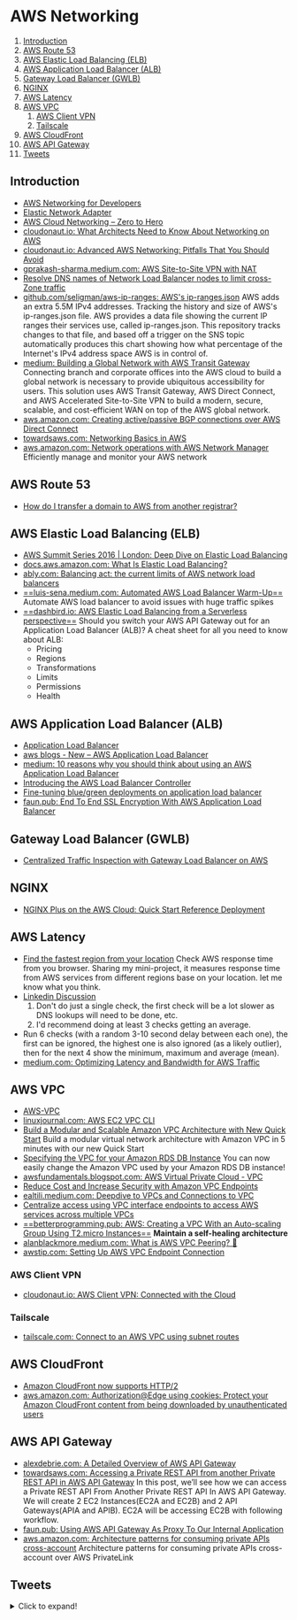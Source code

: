 # AWS Networking

1. [Introduction](#introduction)
2. [AWS Route 53](#aws-route-53)
3. [AWS Elastic Load Balancing (ELB)](#aws-elastic-load-balancing-elb)
4. [AWS Application Load Balancer (ALB)](#aws-application-load-balancer-alb)
5. [Gateway Load Balancer (GWLB)](#gateway-load-balancer-gwlb)
6. [NGINX](#nginx)
7. [AWS Latency](#aws-latency)
8. [AWS VPC](#aws-vpc)
    1. [AWS Client VPN](#aws-client-vpn)
    2. [Tailscale](#tailscale)
9. [AWS CloudFront](#aws-cloudfront)
10. [AWS API Gateway](#aws-api-gateway)
11. [Tweets](#tweets)

## Introduction

- [AWS Networking for Developers](https://aws.amazon.com/es/blogs/apn/aws-networking-for-developers/)
- [Elastic Network Adapter](https://aws.amazon.com/blogs/aws/elastic-network-adapter-high-performance-network-interface-for-amazon-ec2)
- [AWS Cloud Networking – Zero to Hero](http://www.netdesignarena.com/index.php/2020/04/15/new-blog-series-aws-cloud-networking-zero-to-hero/)
- [cloudonaut.io: What Architects Need to Know About Networking on AWS](https://cloudonaut.io/what-architects-need-to-know-about-networking-on-aws/)
- [cloudonaut.io: Advanced AWS Networking: Pitfalls That You Should Avoid](https://cloudonaut.io/advanved-aws-networking-pitfalls-that-you-should-avoid/)
- [gprakash-sharma.medium.com: AWS Site-to-Site VPN with NAT](https://gprakash-sharma.medium.com/aws-site-to-site-vpn-with-nat-8bb99f4653ab)
- [Resolve DNS names of Network Load Balancer nodes to limit cross-Zone traffic](https://aws.amazon.com/blogs/networking-and-content-delivery/resolve-dns-names-of-network-load-balancer-nodes-to-limit-cross-zone-traffic)
- [github.com/seligman/aws-ip-ranges: AWS's ip-ranges.json](https://github.com/seligman/aws-ip-ranges) AWS adds an extra 5.5M IPv4 addresses. Tracking the history and size of AWS's ip-ranges.json file. AWS provides a data file showing the current IP ranges their services use, called ip-ranges.json. This repository tracks changes to that file, and based off a trigger on the SNS topic automatically produces this chart showing how what percentage of the Internet's IPv4 address space AWS is in control of.
- [medium: Building a Global Network with AWS Transit Gateway](https://medium.com/avmconsulting-blog/building-a-global-network-with-aws-transit-gateway-7ab0e5222f12) Connecting branch and corporate offices into the AWS cloud to build a global network is necessary to provide ubiquitous accessibility for users. This solution uses AWS Transit Gateway, AWS Direct Connect, and AWS Accelerated Site-to-Site VPN to build a modern, secure, scalable, and cost-efficient WAN on top of the AWS global network.
- [aws.amazon.com: Creating active/passive BGP connections over AWS Direct Connect](https://aws.amazon.com/blogs/networking-and-content-delivery/creating-active-passive-bgp-connections-over-aws-direct-connect/)
- [towardsaws.com: Networking Basics in AWS](https://towardsaws.com/networking-basics-in-aws-ab72882855c4)
- [aws.amazon.com: Network operations with AWS Network Manager](https://aws.amazon.com/products/networking/network-operations/) Efficiently manage and monitor your AWS network

## AWS Route 53

- [How do I transfer a domain to AWS from another registrar?](https://aws.amazon.com/premiumsupport/knowledge-center/transfer-domain-to-aws/)

## AWS Elastic Load Balancing (ELB)

- [AWS Summit Series 2016 | London: Deep Dive on Elastic Load Balancing](https://www.youtube.com/watch?v=HinwLb2lpLQ)
- [docs.aws.amazon.com: What Is Elastic Load Balancing?](http://docs.aws.amazon.com/elasticloadbalancing/latest/userguide/what-is-load-balancing.html)
- [ably.com: Balancing act: the current limits of AWS network load balancers](https://ably.com/blog/limits-aws-network-load-balancers)
- [==luis-sena.medium.com: Automated AWS Load Balancer Warm-Up==](https://luis-sena.medium.com/automated-aws-load-balancer-warm-up-d0b4084c8bbc) Automate AWS load balancer to avoid issues with huge traffic spikes
- [==dashbird.io: AWS Elastic Load Balancing from a Serverless perspective==](https://dashbird.io/blog/aws-application-load-balancer/) Should you switch your AWS API Gateway out for an Application Load Balancer (ALB)? A cheat sheet for all you need to know about ALB:
    - Pricing
    - Regions
    - Transformations
    - Limits
    - Permissions
    - Health

## AWS Application Load Balancer (ALB)

- [Application Load Balancer](https://aws.amazon.com/elasticloadbalancing/applicationloadbalancer/)
- [aws blogs - New – AWS Application Load Balancer](https://aws.amazon.com/blogs/aws/new-aws-application-load-balancer/)
- [medium: 10 reasons why you should think about using an AWS Application Load Balancer](https://medium.com/ankercloud-engineering/10-reasons-why-you-should-think-about-using-an-aws-application-loadbalancer-945f57816c34)
- [Introducing the AWS Load Balancer Controller](https://aws.amazon.com/blogs/containers/introducing-aws-load-balancer-controller/)
- [Fine-tuning blue/green deployments on application load balancer](https://aws.amazon.com/blogs/devops/blue-green-deployments-with-application-load-balancer/)
- [faun.pub: End To End SSL Encryption With AWS Application Load Balancer](https://faun.pub/end-to-end-ssl-encryption-with-aws-application-load-balancer-b43db918bd9e)

## Gateway Load Balancer (GWLB)

- [Centralized Traffic Inspection with Gateway Load Balancer on AWS](https://aws.amazon.com/blogs/apn/centralized-traffic-inspection-with-gateway-load-balancer-on-aws/)

## NGINX

- [NGINX Plus on the AWS Cloud: Quick Start Reference Deployment](https://aws.amazon.com/about-aws/whats-new/2016/09/nginx-plus-on-the-aws-cloud-quick-start-reference-deployment/)

## AWS Latency

- [Find the fastest region from your location](http://aws-latency.altaircp.com/) Check AWS response time from you browser. Sharing my mini-project, it measures response time from AWS services from different regions base on your location. let me know what you think.
- [Linkedin Discussion](https://www.linkedin.com/groups/49531/49531-6092152919937794052)
    1. Don't do just a single check, the first check will be a lot slower as DNS lookups will need to be done, etc.
    2. I'd recommend doing at least 3 checks getting an average.
- Run 6 checks (with a random 3-10 second delay between each one), the first can be ignored, the highest one is also ignored (as a likely outlier), then for the next 4 show the minimum, maximum and average (mean).
- [medium.com: Optimizing Latency and Bandwidth for AWS Traffic](https://medium.com/aws-activate-startup-blog/optimizing-latency-and-bandwidth-for-aws-traffic-cdfd18d0d0f7)

## AWS VPC

- [AWS-VPC](https://en.wikipedia.org/wiki/Amazon_Virtual_Private_Cloud)
- [linuxjournal.com: AWS EC2 VPC CLI](http://www.linuxjournal.com/content/aws-ec2-vpc-cli)
- [Build a Modular and Scalable Amazon VPC Architecture with New Quick Start](https://aws.amazon.com/about-aws/whats-new/2016/07/build-a-modular-and-scalable-amazon-vpc-architecture-with-new-quick-start) Build a modular virtual network architecture with Amazon VPC in 5 minutes with our new Quick Start
- [Specifying the VPC for your Amazon RDS DB Instance](https://aws.amazon.com/about-aws/whats-new/2016/08/specifying-the-vpc-for-your-amazon-rds-db-instance/) You can now easily change the Amazon VPC used by your Amazon RDS DB instance!
- [awsfundamentals.blogspot.com: AWS Virtual Private Cloud - VPC](https://awsfundamentals.blogspot.com/2019/12/aws-vpc-fundamental.html)
- [Reduce Cost and Increase Security with Amazon VPC Endpoints](https://aws.amazon.com/blogs/architecture/reduce-cost-and-increase-security-with-amazon-vpc-endpoints/)
- [ealtili.medium.com: Deepdive to VPCs and Connections to VPC](https://ealtili.medium.com/deepdive-to-vpcs-and-connections-to-vpc-2de3fb164d7c)
- [Centralize access using VPC interface endpoints to access AWS services across multiple VPCs](https://aws.amazon.com/blogs/networking-and-content-delivery/centralize-access-using-vpc-interface-endpoints/)
- [==betterprogramming.pub: AWS: Creating a VPC With an Auto-scaling Group Using T2.micro Instances==](https://betterprogramming.pub/aws-creating-a-vpc-with-an-auto-scaling-group-using-t2-micro-instances-4ac2c5c7795b) **Maintain a self-healing architecture**
- [alanblackmore.medium.com: What is AWS VPC Peering? 🌟](https://alanblackmore.medium.com/what-is-aws-vpc-peering-af85c1e29fb2)
- [awstip.com: Setting Up AWS VPC Endpoint Connection](https://awstip.com/setting-up-aws-vpc-endpoint-connection-d4294d0c2204)

### AWS Client VPN

- [cloudonaut.io: AWS Client VPN: Connected with the Cloud](https://cloudonaut.io/aws-client-vpn-connected-with-the-cloud/)

### Tailscale

- [tailscale.com: Connect to an AWS VPC using subnet routes](https://tailscale.com/kb/1021/install-aws/)

## AWS CloudFront

- [Amazon CloudFront now supports HTTP/2](https://aws.amazon.com/about-aws/whats-new/2016/09/amazon-cloudfront-now-supports-http2/)
- [aws.amazon.com: Authorization@Edge using cookies: Protect your Amazon CloudFront content from being downloaded by unauthenticated users](https://aws.amazon.com/de/blogs/networking-and-content-delivery/authorizationedge-using-cookies-protect-your-amazon-cloudfront-content-from-being-downloaded-by-unauthenticated-users/)

## AWS API Gateway

- [alexdebrie.com: A Detailed Overview of AWS API Gateway](https://www.alexdebrie.com/posts/api-gateway-elements/)
- [towardsaws.com: Accessing a Private REST API from another Private REST API in AWS API Gateway](https://towardsaws.com/accessing-a-private-rest-api-from-another-private-rest-api-in-aws-api-gateway-5112b835c0d4) In this post, we’ll see how we can access a Private REST API From Another Private REST API In AWS API Gateway. We will create 2 EC2 Instances(EC2A and EC2B) and 2 API Gateways(APIA and APIB). EC2A will be accessing EC2B with following workflow.
- [faun.pub: Using AWS API Gateway As Proxy To Our Internal Application](https://faun.pub/using-aws-api-gateway-as-proxy-to-our-internal-application-369eb115db70)
- [aws.amazon.com: Architecture patterns for consuming private APIs cross-account](https://aws.amazon.com/blogs/compute/architecture-patterns-for-consuming-private-apis-cross-account/) Architecture patterns for consuming private APIs cross-account over AWS PrivateLink

## Tweets

<details>
  <summary>Click to expand!</summary>

<center>
<blockquote class="twitter-tweet"><p lang="en" dir="ltr">𝗔𝗺𝗮𝘇𝗼𝗻 𝗩irtual 𝗣rivate 𝗖loud ☁️ 🔐<br>Your 𝗹𝗼𝗴𝗶𝗰𝗮𝗹𝗹𝘆 𝗶𝘀𝗼𝗹𝗮𝘁𝗲𝗱 𝘃𝗶𝗿𝘁𝘂𝗮𝗹 𝗻𝗲𝘁𝘄𝗼𝗿𝗸 in the cloud 🛠<br><br>From Security Groups, over Route Tables to VPC Peering ↓ <a href="https://t.co/OWhIWVbJwu">pic.twitter.com/OWhIWVbJwu</a></p>&mdash; Tobias Schmidt (@tpschmidt_) <a href="https://twitter.com/tpschmidt_/status/1582330939442536448?ref_src=twsrc%5Etfw">October 18, 2022</a></blockquote> <script async src="https://platform.twitter.com/widgets.js" charset="utf-8"></script>
</center>
</details>
